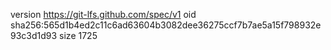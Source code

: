 version https://git-lfs.github.com/spec/v1
oid sha256:565d1b4ed2c11c6ad63604b3082dee36275ccf7b7ae5a15f798932e93c3d1d93
size 1725
